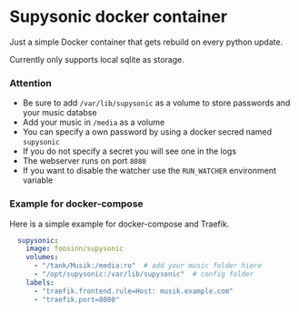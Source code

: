 # Supysonic docker container

Just a simple Docker container that gets rebuild on every python update.

Currently only supports local sqlite as storage.

### Attention

* Be sure to add `/var/lib/supysonic` as a volume to store passwords and your music databse
* Add your music in `/media` as a volume
* You can specify a own password by using a docker secred named `supysonic`
* If you do not specify a secret you will see one in the logs
* The webserver runs on port `8080`
* If you want to disable the watcher use the `RUN_WATCHER` environment variable

### Example for docker-compose

Here is a simple example for docker-compose and Traefik.

```yaml
  supysonic:
    image: foosinn/supysonic
    volumes:
      - "/tank/Musik:/media:ro"  # add your music folder hiere
      - "/opt/supysonic:/var/lib/supysonic"  # config folder
    labels:
      - "traefik.frontend.rule=Host: musik.example.com"
      - "traefik.port=8080"
```
